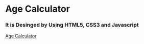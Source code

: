 # Age Calculator

### It is Desinged by Using HTML5, CSS3 and Javascript

[Age Calculator](https://age-calculator-ri.netlify.app/)
